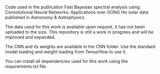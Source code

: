 Code used in the publication
Fast Bayesian spectral analysis using Convolutional Neural Networks: Applications over GONG Hα solar data
published in Astronomy & Astrophysics


The data used for this work is available upon request, it has not been uploaded to the size.
This repository is still a work in progress and will be improved and expanded.


The CNN and its weights are available in the CNN folder.
Use the standard model loading and weight loading from Tensorflow to use it.


You can install all dependencies used for this work using the requirements.txt file.
